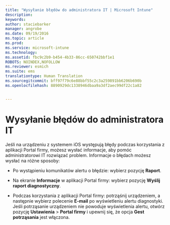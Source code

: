 ```yaml
---
title: "Wysyłanie błędów do administratora IT | Microsoft Intune"
description: 
keywords: 
author: staciebarker
manager: angrobe
ms.date: 09/19/2016
ms.topic: article
ms.prod: 
ms.service: microsoft-intune
ms.technology: 
ms.assetid: fbc9c2b9-b454-4b33-86cc-650742bbf1e1
ROBOTS: NOINDEX,NOFOLLOW
ms.reviewer: esmich
ms.suite: ems
translationtype: Human Translation
ms.sourcegitcommit: bff97f79c6e88bbf55c2c3a259891bb6206b690b
ms.openlocfilehash: 8890929dc1338946dbaa9a3df2aec99df22c1a82


---
```



# Wysyłanie błędów do administratora IT

Jeśli na urządzeniu z systemem iOS występują błędy podczas korzystania z aplikacji Portal firmy, możesz wysłać informacje, aby pomóc administratorowi IT rozwiązać problem. Informacje o błędach możesz wysłać na różne sposoby:

-   Po wystąpieniu komunikatów alertu o błędzie: wybierz pozycję **Raport**.

-   Na ekranie **Informacje** w aplikacji Portal firmy: wybierz pozycję **Wyślij raport diagnostyczny**.

-   Podczas korzystania z aplikacji Portal firmy: potrząśnij urządzeniem, a następnie wybierz polecenie **E-mail** po wyświetleniu alertu diagnostyki. Jeśli potrząsanie urządzeniem nie powoduje wyświetlenia alertu, otwórz pozycję **Ustawienia** &gt; **Portal firmy** i upewnij się, że opcja **Gest potrząsania** jest włączona.





<!--HONumber=Sep16_HO3-->


